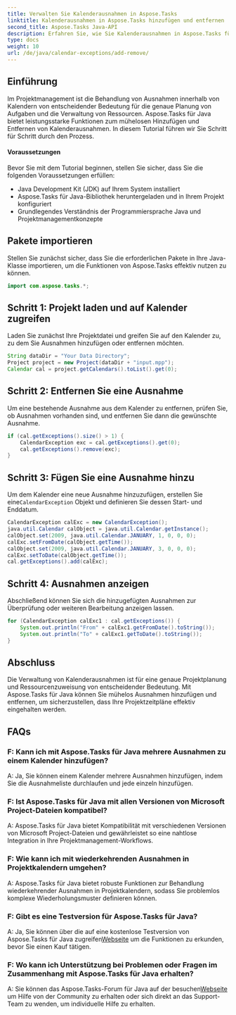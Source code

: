 ```yaml
---
title: Verwalten Sie Kalenderausnahmen in Aspose.Tasks
linktitle: Kalenderausnahmen in Aspose.Tasks hinzufügen und entfernen
second_title: Aspose.Tasks Java-API
description: Erfahren Sie, wie Sie Kalenderausnahmen in Aspose.Tasks für Java effizient hinzufügen und entfernen. Verbessern Sie mühelos die Arbeitsabläufe im Projektmanagement.
type: docs
weight: 10
url: /de/java/calendar-exceptions/add-remove/
---
```


## Einführung
Im Projektmanagement ist die Behandlung von Ausnahmen innerhalb von Kalendern von entscheidender Bedeutung für die genaue Planung von Aufgaben und die Verwaltung von Ressourcen. Aspose.Tasks für Java bietet leistungsstarke Funktionen zum mühelosen Hinzufügen und Entfernen von Kalenderausnahmen. In diesem Tutorial führen wir Sie Schritt für Schritt durch den Prozess.
#### Voraussetzungen
Bevor Sie mit dem Tutorial beginnen, stellen Sie sicher, dass Sie die folgenden Voraussetzungen erfüllen:
- Java Development Kit (JDK) auf Ihrem System installiert
- Aspose.Tasks für Java-Bibliothek heruntergeladen und in Ihrem Projekt konfiguriert
- Grundlegendes Verständnis der Programmiersprache Java und Projektmanagementkonzepte

## Pakete importieren
Stellen Sie zunächst sicher, dass Sie die erforderlichen Pakete in Ihre Java-Klasse importieren, um die Funktionen von Aspose.Tasks effektiv nutzen zu können.
```java
import com.aspose.tasks.*;
```
## Schritt 1: Projekt laden und auf Kalender zugreifen
Laden Sie zunächst Ihre Projektdatei und greifen Sie auf den Kalender zu, zu dem Sie Ausnahmen hinzufügen oder entfernen möchten.
```java
String dataDir = "Your Data Directory";
Project project = new Project(dataDir + "input.mpp");
Calendar cal = project.getCalendars().toList().get(0);
```
## Schritt 2: Entfernen Sie eine Ausnahme
Um eine bestehende Ausnahme aus dem Kalender zu entfernen, prüfen Sie, ob Ausnahmen vorhanden sind, und entfernen Sie dann die gewünschte Ausnahme.
```java
if (cal.getExceptions().size() > 1) {
    CalendarException exc = cal.getExceptions().get(0);
    cal.getExceptions().remove(exc);
}
```
## Schritt 3: Fügen Sie eine Ausnahme hinzu
 Um dem Kalender eine neue Ausnahme hinzuzufügen, erstellen Sie eine`CalendarException` Objekt und definieren Sie dessen Start- und Enddatum.
```java
CalendarException calExc = new CalendarException();
java.util.Calendar calObject = java.util.Calendar.getInstance();
calObject.set(2009, java.util.Calendar.JANUARY, 1, 0, 0, 0);
calExc.setFromDate(calObject.getTime());
calObject.set(2009, java.util.Calendar.JANUARY, 3, 0, 0, 0);
calExc.setToDate(calObject.getTime());
cal.getExceptions().add(calExc);
```
## Schritt 4: Ausnahmen anzeigen
Abschließend können Sie sich die hinzugefügten Ausnahmen zur Überprüfung oder weiteren Bearbeitung anzeigen lassen.
```java
for (CalendarException calExc1 : cal.getExceptions()) {
    System.out.println("From" + calExc1.getFromDate().toString());
    System.out.println("To" + calExc1.getToDate().toString());
}
```

## Abschluss
Die Verwaltung von Kalenderausnahmen ist für eine genaue Projektplanung und Ressourcenzuweisung von entscheidender Bedeutung. Mit Aspose.Tasks für Java können Sie mühelos Ausnahmen hinzufügen und entfernen, um sicherzustellen, dass Ihre Projektzeitpläne effektiv eingehalten werden.

## FAQs
### F: Kann ich mit Aspose.Tasks für Java mehrere Ausnahmen zu einem Kalender hinzufügen?

A: Ja, Sie können einem Kalender mehrere Ausnahmen hinzufügen, indem Sie die Ausnahmeliste durchlaufen und jede einzeln hinzufügen.

### F: Ist Aspose.Tasks für Java mit allen Versionen von Microsoft Project-Dateien kompatibel?

A: Aspose.Tasks für Java bietet Kompatibilität mit verschiedenen Versionen von Microsoft Project-Dateien und gewährleistet so eine nahtlose Integration in Ihre Projektmanagement-Workflows.

### F: Wie kann ich mit wiederkehrenden Ausnahmen in Projektkalendern umgehen?

A: Aspose.Tasks für Java bietet robuste Funktionen zur Behandlung wiederkehrender Ausnahmen in Projektkalendern, sodass Sie problemlos komplexe Wiederholungsmuster definieren können.

### F: Gibt es eine Testversion für Aspose.Tasks für Java?

 A: Ja, Sie können über die auf eine kostenlose Testversion von Aspose.Tasks für Java zugreifen[Webseite](https://releases.aspose.com/) um die Funktionen zu erkunden, bevor Sie einen Kauf tätigen.

### F: Wo kann ich Unterstützung bei Problemen oder Fragen im Zusammenhang mit Aspose.Tasks für Java erhalten?

 A: Sie können das Aspose.Tasks-Forum für Java auf der besuchen[Webseite](https://reference.aspose.com/tasks/java/) um Hilfe von der Community zu erhalten oder sich direkt an das Support-Team zu wenden, um individuelle Hilfe zu erhalten.
